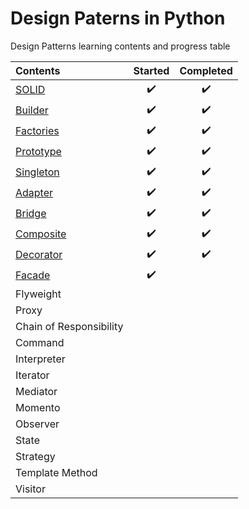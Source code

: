 # Design Paterns in Python #

Design Patterns learning contents and progress table

| Contents   |      Started      |  Completed |
|:----------|:-------------:|:------:|
| [SOLID](https://github.com/mnislam01/DesignPatternsPython/tree/master/Udemy/Course01/chapter01-SOLID) |  :heavy_check_mark: | :heavy_check_mark: |
| [Builder](https://github.com/mnislam01/DesignPatternsPython/tree/master/Udemy/Course01/chapter02-Builder) |    :heavy_check_mark:   |   :heavy_check_mark: |
| [Factories](https://github.com/mnislam01/DesignPatternsPython/tree/master/Udemy/Course01/chapter03-Factories) | :heavy_check_mark:  |  :heavy_check_mark:  |
| [Prototype](https://github.com/mnislam01/DesignPatternsPython/tree/master/Udemy/Course01/chapter04-Prototype) | :heavy_check_mark: |  :heavy_check_mark:  |
| [Singleton](https://github.com/mnislam01/DesignPatternsPython/tree/master/Udemy/Course01/chapter05-Singleton)|  :heavy_check_mark:  | :heavy_check_mark:  |
| [Adapter](https://github.com/mnislam01/DesignPatternsPython/tree/master/Udemy/Course01/chapter06-Adapter) | :heavy_check_mark:  | :heavy_check_mark:  |
| [Bridge](https://github.com/mnislam01/DesignPatternsPython/tree/master/Udemy/Course01/chapter07-Bridge)| :heavy_check_mark:  | :heavy_check_mark:  |
| [Composite](https://github.com/mnislam01/DesignPatternsPython/tree/master/Udemy/Course01/chapter08-Composite)| :heavy_check_mark: | :heavy_check_mark: |
| [Decorator](https://github.com/mnislam01/DesignPatternsPython/tree/master/Udemy/Course01/chapter09-Decorator)| :heavy_check_mark: | :heavy_check_mark: |
| [Facade](https://github.com/mnislam01/DesignPatternsPython/tree/master/Udemy/Course01/chapter10-Facade)| :heavy_check_mark: | |
| Flyweight | | |
| Proxy | | |
| Chain of Responsibility | | |
| Command | | |
| Interpreter | | |
| Iterator | | |
| Mediator | | |
| Momento | | |
| Observer | | |
| State | | |
| Strategy | | |
| Template Method | | |
| Visitor | | |
